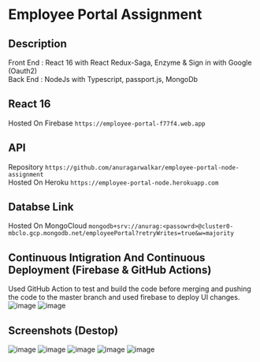 # Employee Portal Assignment

## Description
Front End : React 16 with React Redux-Saga, Enzyme & Sign in with Google (Oauth2) <br>
Back End : NodeJs with Typescript, passport.js, MongoDb

## React 16

Hosted On Firebase `https://employee-portal-f77f4.web.app`

## API
Repository `https://github.com/anuragarwalkar/employee-portal-node-assignment` <br>
Hosted On Heroku `https://employee-portal-node.herokuapp.com`

## Databse Link

Hosted On MongoCloud `mongodb+srv://anurag:<passowrd>@cluster0-mbclo.gcp.mongodb.net/employeePortal?retryWrites=true&w=majority`

## Continuous Intigration And Continuous Deployment (Firebase & GitHub Actions)
Used GitHub Action to test and build the code before merging and pushing the code to the master branch and used firebase to deploy UI changes. 
![image](https://user-images.githubusercontent.com/40962778/95698345-455bc280-0c5f-11eb-9c5c-cc0a7324ea70.png)
![image](https://user-images.githubusercontent.com/40962778/95700794-8525a880-0c65-11eb-8b9b-5e5bc5191c94.png)


## Screenshots (Destop)
![image](https://user-images.githubusercontent.com/40962778/95680650-cfbd0b80-0bf8-11eb-81fc-7bb1f5bc1547.png)
![image](https://user-images.githubusercontent.com/40962778/95699635-a0db7f80-0c62-11eb-8bf1-e6b0ea0e231b.png)
![image](https://user-images.githubusercontent.com/40962778/95680655-dba8cd80-0bf8-11eb-8c77-a3d99ab17400.png)
![image](https://user-images.githubusercontent.com/40962778/95680666-fb3ff600-0bf8-11eb-85d5-03dc5a4d2726.png)
![image](https://user-images.githubusercontent.com/40962778/95699563-67a30f80-0c62-11eb-96e8-2df5c101d0bc.png)



